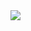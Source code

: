 
<div> 
  <a href="https://www.linkedin.com/in/bellesbrt/" target="_blank"><img src="https://img.shields.io/badge/-LinkedIn-%230077B5?style=for-the-badge&logo=linkedin&logoColor=white" target="_blank"></a> 
</div>
